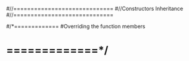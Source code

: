 
#//=============================
#//Constructors Inheritance
#//=============================
<!-- When The derived class has no any constructor than ,only the default constructor of base class is 
called always not the paramterized cinstructor.
When we make an object of the derived class than firstly the default constructor of the base class is 
called than the deafult constructor of the derived class will called.
When we make an object and pass argument to the parameterized constructor than firstly the default constructor 
of the base class is called than the parameterized construstor of the derived class will called.So remember that 
in paramterized derived class calling not the parameterized constructor of he base class.okay!
So to solve this problem use the syntx as 
derived(int n):base(n)
{

} -->




#/*=============
#Overriding the function members
# =============*/
<!-- Supppose We have two public same name member functions in the base and derived class.
now derived class is inherited publicly from the base class.
we use that member function in the object of derived class.So ,which member function can be callled?
Ans:The member function of the derived class will be called ,remember that always the new modifiaction in the cars
we feel during driving after the modification not the previous one .This process is called the 
overriding of the member functions . -->
